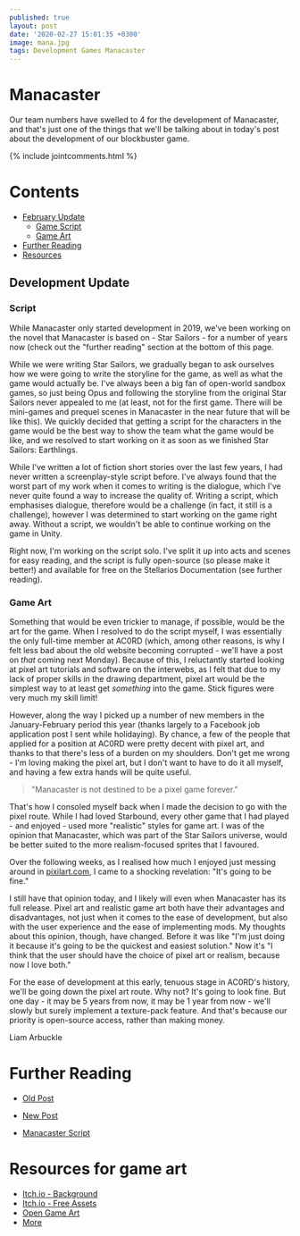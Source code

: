 ```yaml
---
published: true
layout: post
date: '2020-02-27 15:01:35 +0300'
image: mana.jpg
tags: Development Games Manacaster
---
```

# Manacaster 
Our team numbers have swelled to 4 for the development of Manacaster, and that's just one of the things that we'll be talking about in today's post about the development of our blockbuster game.

{% include jointcomments.html %}

# Contents
* [February Update](#development-update)
	* [Game Script](#script)
    * [Game Art](#game-art)
* [Further Reading](#further-reading)
* [Resources](#resources-for-game-art)

## Development Update
### Script
While Manacaster only started development in 2019, we've been working on the novel that Manacaster is based on - Star Sailors - for a number of years now (check out the "further reading" section at the bottom of this page.

While we were writing Star Sailors, we gradually began to ask ourselves how we were going to write the storyline for the game, as well as what the game would actually be. I've always been a big fan of open-world sandbox games, so just being Opus and following the storyline from the original Star Sailors never appealed to me (at least, not for the first game. There will be mini-games and prequel scenes in Manacaster in the near future that will be like this). We quickly decided that getting a script for the characters in the game would be the best way to show the team what the game would be like, and we resolved to start working on it as soon as we finished Star Sailors: Earthlings.

While I've written a lot of fiction short stories over the last few years, I had never written a screenplay-style script before. I've always found that the worst part of my work when it comes to writing is the dialogue, which I've never quite found a way to increase the quality of. Writing a script, which emphasises dialogue, therefore would be a challenge (in fact, it still is a challenge), however I was determined to start working on the game right away. Without a script, we wouldn't be able to continue working on the game in Unity.

Right now, I'm working on the script solo. I've split it up into acts and scenes for easy reading, and the script is fully open-source (so please make it better!) and available for free on the Stellarios Documentation (see further reading).

### Game Art
Something that would be even trickier to manage, if possible, would be the art for the game. When I resolved to do the script myself, I was essentially the only full-time member at AC0RD (which, among other reasons, is why I felt less bad about the old website becoming corrupted - we'll have a post on *that* coming next Monday). Because of this, I reluctantly started looking at pixel art tutorials and software on the interwebs, as I felt that due to my lack of proper skills in the drawing department, pixel art would be the simplest way to at least get *something* into the game. Stick figures were very much my skill limit!

However, along the way I picked up a number of new members in the January-February period this year (thanks largely to a Facebook job application post I sent while holidaying). By chance, a few of the people that applied for a position at AC0RD were pretty decent with pixel art, and thanks to that there's less of a burden on my shoulders. Don't get me wrong - I'm loving making the pixel art, but I don't want to have to do it all myself, and having a few extra hands will be quite useful.

> "Manacaster is not destined to be a pixel game forever."

That's how I consoled myself back when I made the decision to go with the pixel route. While I had loved Starbound, every other game that I had played - and enjoyed - used more "realistic" styles for game art. I was of the opinion that Manacaster, which was part of the Star Sailors universe, would be better suited to the more realism-focused sprites that I favoured. 

Over the following weeks, as I realised how much I enjoyed just messing around in [pixilart.com](www.pixilart.com), I came to a shocking revelation: "It's going to be fine."

I still have that opinion today, and I likely will even when Manacaster has its full release. Pixel art and realistic game art both have their advantages and disadvantages, not just when it comes to the ease of development, but also with the user experience and the ease of implementing mods. My thoughts about this opinion, though, have changed. Before it was like "I'm just doing it because it's going to be the quickest and easiest solution." Now it's "I think that the user should have the choice of pixel art or realism, because now I love both."

For the ease of development at this early, tenuous stage in AC0RD's history, we'll be going down the pixel art route. Why not? It's going to look fine. But one day - it may be 5 years from now, it may be 1 year from now - we'll slowly but surely implement a texture-pack feature. And that's because our priority is open-source access, rather than making money.

Liam Arbuckle


# Further Reading
* [Old Post](https://acord-robotics.github.io/starsailors/hydejack/2019-03-15-Star-Sailors-Plot/) 

* [New Post](https://acord-robotics.github.io/stellarios/hydejack/2019-03-15-Star-Sailors-Plot/)

* [Manacaster Script](http://acord-robotics.github.io/stellarios/manacaster-opening-act)

# Resources for game art
* [Itch.io - Background](https://itch.io/game-assets/free/tag-background)
* [Itch.io - Free Assets](https://itch.io/game-assets/free)
* [Open Game Art](https://opengameart.org/)
* [More](https://www.google.com/search?q=free+game+art+backgrounds&rlz=1C1CHBF_en-GBAU885AU885&oq=free+game+art+backgrounds&aqs=chrome..69i57j35i39l2j0l2j69i60l3.3659j0j1&sourceid=chrome&ie=UTF-8)
